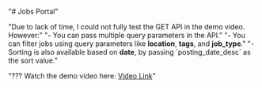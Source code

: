 "# Jobs Portal" 
 
"Due to lack of time, I could not fully test the GET API in the demo video. However:" 
"- You can pass multiple query parameters in the API." 
"- You can filter jobs using query parameters like **location**, **tags**, and **job_type**." 
"- Sorting is also available based on **date**, by passing \`posting_date_desc\` as the sort value." 
 
"??? Watch the demo video here: [Video Link](https://drive.google.com/file/d/1cKuPZV6VLn7H6nTEJbvS3ATnWmAtvgew/view?usp=sharing)" 

